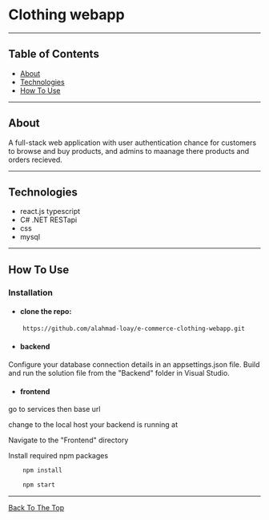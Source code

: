 # Clothing webapp

---

## Table of Contents

- [About](#About)
- [Technologies](#Technologies)
- [How To Use](#How-to-use)

---

## About

A full-stack web application with user authentication chance for customers to browse and buy products, and admins to maanage there products and orders recieved.

---

## Technologies

- react.js typescript
- C# .NET RESTapi
- css
- mysql

---

## How To Use

### Installation

- #### clone the repo:

```html
    https://github.com/alahmad-loay/e-commerce-clothing-webapp.git
```

- #### backend

Configure your database connection details in an appsettings.json file.
Build and run the solution file from the "Backend" folder in Visual Studio.

- #### frontend

go to services then base url

change to the local host your backend is running at

Navigate to the "Frontend" directory

Install required npm packages

```html
    npm install
```

```html
    npm start
```

---

[Back To The Top](#Clothing-webapp)
